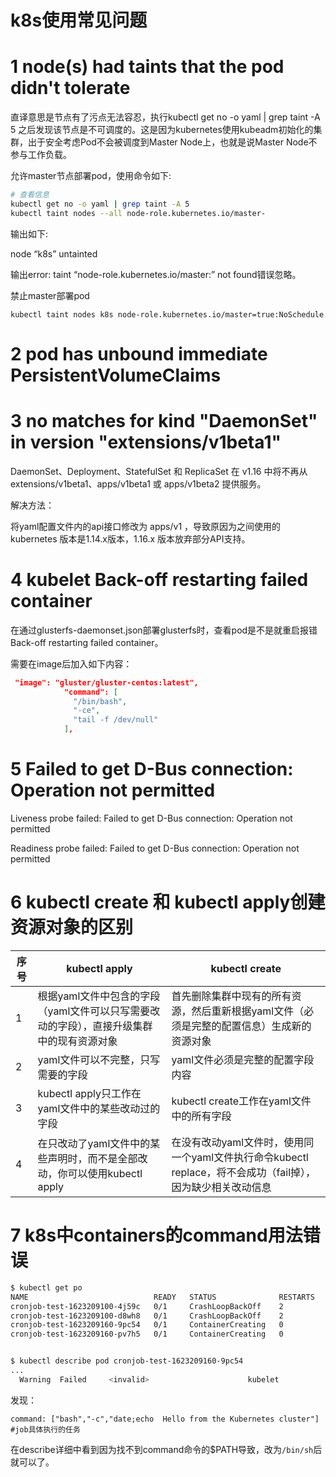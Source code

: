 

# k8s使用常见问题

# 1 node(s) had taints that the pod didn't tolerate

直译意思是节点有了污点无法容忍，执行kubectl get no -o yaml | grep taint -A 5 之后发现该节点是不可调度的。这是因为kubernetes使用kubeadm初始化的集群，出于安全考虑Pod不会被调度到Master Node上，也就是说Master Node不参与工作负载。

允许master节点部署pod，使用命令如下:

```bash
# 查看信息
kubectl get no -o yaml | grep taint -A 5
kubectl taint nodes --all node-role.kubernetes.io/master-
```

输出如下:

node “k8s” untainted

输出error: taint “node-role.kubernetes.io/master:” not found错误忽略。

禁止master部署pod

```
kubectl taint nodes k8s node-role.kubernetes.io/master=true:NoSchedule
```



# 2 pod has unbound immediate PersistentVolumeClaims







# 3 no matches for kind "DaemonSet" in version "extensions/v1beta1"

DaemonSet、Deployment、StatefulSet 和 ReplicaSet 在 v1.16 中将不再从 extensions/v1beta1、apps/v1beta1 或 apps/v1beta2 提供服务。

解决方法：

将yaml配置文件内的api接口修改为 apps/v1 ，导致原因为之间使用的kubernetes 版本是1.14.x版本，1.16.x 版本放弃部分API支持。







# 4 kubelet  Back-off restarting failed container

在通过glusterfs-daemonset.json部署glusterfs时，查看pod是不是就重启报错Back-off restarting failed container。

需要在image后加入如下内容：

```json
 "image": "gluster/gluster-centos:latest",
            "command": [
              "/bin/bash",
              "-ce",
              "tail -f /dev/null"
            ],
```





# 5 Failed to get D-Bus connection: Operation not permitted

Liveness probe failed: Failed to get D-Bus connection: Operation not permitted

Readiness probe failed: Failed to get D-Bus connection: Operation not permitted





# 6 kubectl create 和 kubectl apply创建资源对象的区别

| 序号 | kubectl apply                                                | kubectl create                                               |
| ---- | ------------------------------------------------------------ | ------------------------------------------------------------ |
| 1    | 根据yaml文件中包含的字段（yaml文件可以只写需要改动的字段），直接升级集群中的现有资源对象 | 首先删除集群中现有的所有资源，然后重新根据yaml文件（必须是完整的配置信息）生成新的资源对象 |
| 2    | yaml文件可以不完整，只写需要的字段                           | yaml文件必须是完整的配置字段内容                             |
| 3    | kubectl apply只工作在yaml文件中的某些改动过的字段            | kubectl create工作在yaml文件中的所有字段                     |
| 4    | 在只改动了yaml文件中的某些声明时，而不是全部改动，你可以使用kubectl apply | 在没有改动yaml文件时，使用同一个yaml文件执行命令kubectl replace，将不会成功（fail掉），因为缺少相关改动信息 |





# 7 k8s中containers的command用法错误

```bash
$ kubectl get po
NAME                            READY   STATUS              RESTARTS   AGE
cronjob-test-1623209100-4j59c   0/1     CrashLoopBackOff    2          75s
cronjob-test-1623209100-d8wh8   0/1     CrashLoopBackOff    2          75s
cronjob-test-1623209160-9pc54   0/1     ContainerCreating   0          15s
cronjob-test-1623209160-pv7h5   0/1     ContainerCreating   0          15s


$ kubectl describe pod cronjob-test-1623209160-9pc54
...
  Warning  Failed     <invalid>                      kubelet            Error: failed to start container "my-cronjob": Error response from daemon: OCI runtime create failed: container_linux.go:348: starting container process caused "exec: \"bash\": executable file not found in $PATH": unknown
```

发现：

```
command: ["bash","-c","date;echo  Hello from the Kubernetes cluster"] #job具体执行的任务
```

在describe详细中看到因为找不到command命令的$PATH导致，改为`/bin/sh`后就可以了。


